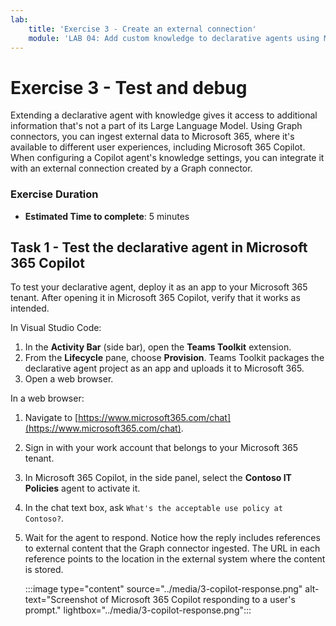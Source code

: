 ```yaml
---
lab:
    title: 'Exercise 3 - Create an external connection'
    module: 'LAB 04: Add custom knowledge to declarative agents using Microsoft Graph connectors and Visual Studio Code'
---
```


# Exercise 3 - Test and debug

Extending a declarative agent with knowledge gives it access to additional information that's not a part of its Large Language Model. Using Graph connectors, you can ingest external data to Microsoft 365, where it's available to different user experiences, including Microsoft 365 Copilot. When configuring a Copilot agent's knowledge settings, you can integrate it with an external connection created by a Graph connector.

### Exercise Duration

- **Estimated Time to complete**: 5 minutes

## Task 1 - Test the declarative agent in Microsoft 365 Copilot

To test your declarative agent, deploy it as an app to your Microsoft 365 tenant. After opening it in Microsoft 365 Copilot, verify that it works as intended.

In Visual Studio Code:

1. In the **Activity Bar** (side bar), open the **Teams Toolkit** extension.
1. From the **Lifecycle** pane, choose **Provision**. Teams Toolkit packages the declarative agent project as an app and uploads it to Microsoft 365.
1. Open a web browser.

In a web browser:

1. Navigate to [https://www.microsoft365.com/chat](https://www.microsoft365.com/chat).
1. Sign in with your work account that belongs to your Microsoft 365 tenant.
1. In Microsoft 365 Copilot, in the side panel, select the **Contoso IT Policies** agent to activate it.
1. In the chat text box, ask `What's the acceptable use policy at Contoso?`.
1. Wait for the agent to respond. Notice how the reply includes references to external content that the Graph connector ingested. The URL in each reference points to the location in the external system where the content is stored.

    :::image type="content" source="../media/3-copilot-response.png" alt-text="Screenshot of Microsoft 365 Copilot responding to a user's prompt." lightbox="../media/3-copilot-response.png":::
